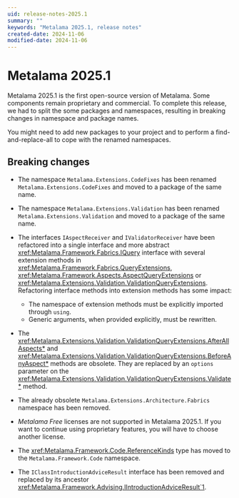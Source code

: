 ```yaml
---
uid: release-notes-2025.1
summary: ""
keywords: "Metalama 2025.1, release notes"
created-date: 2024-11-06
modified-date: 2024-11-06
---
```


# Metalama 2025.1

Metalama 2025.1 is the first open-source version of Metalama. Some components remain proprietary and commercial. To complete this release, we had to split the some packages and namespaces, resulting in breaking changes in namespace and package names.

You might need to add new packages to your project and to perform a find-and-replace-all to cope with the renamed namespaces.

## Breaking changes

* The namespace `Metalama.Extensions.CodeFixes` has been renamed `Metalama.Extensions.CodeFixes` and moved to a package of the same name.
* The namespace `Metalama.Extensions.Validation` has been renamed `Metalama.Extensions.Validation` and moved to a package of the same name.
* The interfaces `IAspectReceiver` and `IValidatorReceiver` have been refactored into a single interface and more abstract <xref:Metalama.Framework.Fabrics.IQuery> interface with several extension methods in <xref:Metalama.Framework.Fabrics.QueryExtensions>, <xref:Metalama.Framework.Aspects.AspectQueryExtensions> or <xref:Metalama.Extensions.Validation.ValidationQueryExtensions>. Refactoring interface methods into extension methods has some impact:

    - The namespace of extension methods must be explicitly imported through `using`.
    - Generic arguments, when provided explicitly, must be rewritten.

* The <xref:Metalama.Extensions.Validation.ValidationQueryExtensions.AfterAllAspects*> and <xref:Metalama.Extensions.Validation.ValidationQueryExtensions.BeforeAnyAspect*> methods are obsolete. They are replaced by an `options` parameter on the <xref:Metalama.Extensions.Validation.ValidationQueryExtensions.Validate*> method.
    
* The already obsolete `Metalama.Extensions.Architecture.Fabrics` namespace has been removed.
* _Metalama Free_ licenses are not supported in Metalama 2025.1. If you want to continue using proprietary features, you will have to choose another license.
* The <xref:Metalama.Framework.Code.ReferenceKinds> type has moved to the `Metalama.Framework.Code` namespace.
* The `IClassIntroductionAdviceResult` interface has been removed and replaced by its ancestor <xref:Metalama.Framework.Advising.IIntroductionAdviceResult`1>.